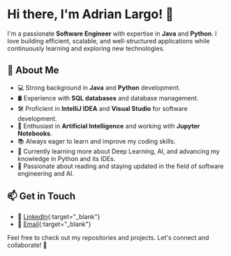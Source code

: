 # Hi there, I'm Adrian Largo! 👋

I'm a passionate **Software Engineer** with expertise in **Java** and **Python**. I love building efficient, scalable, and well-structured applications while continuously learning and exploring new technologies.

## 🚀 About Me
- 💻 Strong background in **Java** and **Python** development.
- 🛢️ Experience with **SQL databases** and database management.
- 🛠️ Proficient in **IntelliJ IDEA** and **Visual Studio** for software development.
- 🤖 Enthusiast in **Artificial Intelligence** and working with **Jupyter Notebooks**.
- 📚 Always eager to learn and improve my coding skills.
- 🧠 Currently learning more about Deep Learning, AI, and advancing my knowledge in Python and its IDEs.
- 📖 Passionate about reading and staying updated in the field of software engineering and AI.

## 📫 Get in Touch
- 💼 [LinkedIn](www.linkedin.com/in/adrian-largo-monteagudo-028868349){:target="_blank"}
- 📧 [Email](adrianlargo14@gmail.com){:target="_blank"}

Feel free to check out my repositories and projects. Let's connect and collaborate! 🚀

